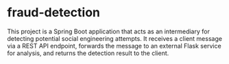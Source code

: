 # fraud-detection
This project is a Spring Boot application that acts as an intermediary for detecting potential social engineering attempts. It receives a client message via a REST API endpoint, forwards the message to an external Flask service for analysis, and returns the detection result to the client.
